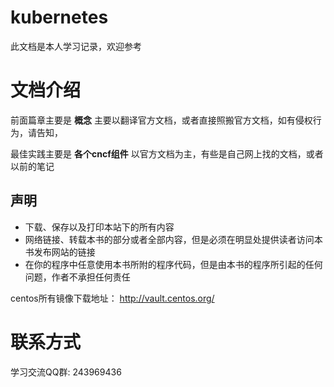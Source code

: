 # kubernetes

此文档是本人学习记录，欢迎参考

# 文档介绍

前面篇章主要是 **概念** 主要以翻译官方文档，或者直接照搬官方文档，如有侵权行为，请告知，

最佳实践主要是 **各个cncf组件** 以官方文档为主，有些是自己网上找的文档，或者以前的笔记

## 声明
- 下载、保存以及打印本站下的所有内容
- 网络链接、转载本书的部分或者全部内容，但是必须在明显处提供读者访问本书发布网站的链接
- 在你的程序中任意使用本书所附的程序代码，但是由本书的程序所引起的任何问题，作者不承担任何责任

centos所有镜像下载地址： http://vault.centos.org/

# 联系方式

学习交流QQ群: 243969436
